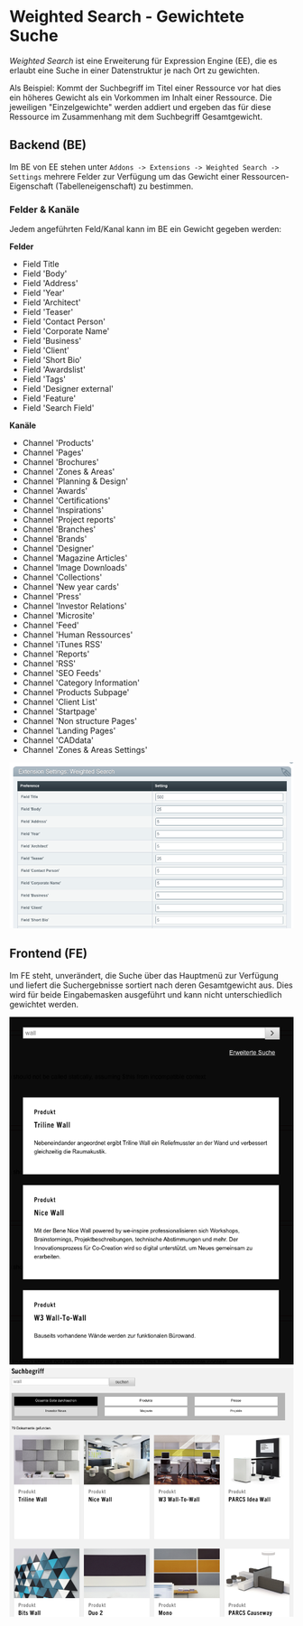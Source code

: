 # Weighted Search - Gewichtete Suche

*Weighted Search* ist eine Erweiterung für Expression Engine (EE), die es erlaubt eine Suche in einer Datenstruktur je nach Ort zu gewichten.

Als Beispiel: Kommt der Suchbegriff im Titel einer Ressource vor hat dies ein höheres Gewicht als ein Vorkommen im Inhalt einer Ressource. Die jeweiligen "Einzelgewichte" werden addiert und ergeben das für diese Ressource im Zusammenhang mit dem Suchbegriff Gesamtgewicht.

## Backend (BE)

Im BE von EE stehen unter `Addons -> Extensions -> Weighted Search -> Settings` mehrere Felder zur Verfügung um das Gewicht einer Ressourcen-Eigenschaft (Tabelleneigenschaft) zu bestimmen.

### Felder & Kanäle

Jedem angeführten Feld/Kanal kann im BE ein Gewicht gegeben werden:

**Felder**

* Field Title	
* Field 'Body'	
* Field 'Address'	
* Field 'Year'	
* Field 'Architect'	
* Field 'Teaser'	
* Field 'Contact Person'	
* Field 'Corporate Name'	
* Field 'Business'	
* Field 'Client'	
* Field 'Short Bio'	
* Field 'Awardslist'	
* Field 'Tags'	
* Field 'Designer external'	
* Field 'Feature'	
* Field 'Search Field'	

**Kanäle**

* Channel 'Products'	
* Channel 'Pages'	
* Channel 'Brochures'	
* Channel 'Zones & Areas'	
* Channel 'Planning & Design'	
* Channel 'Awards'	
* Channel 'Certifications'	
* Channel 'Inspirations'	
* Channel 'Project reports'	
* Channel 'Branches'	
* Channel 'Brands'	
* Channel 'Designer'	
* Channel 'Magazine Articles'	
* Channel 'Image Downloads'	
* Channel 'Collections'	
* Channel 'New year cards'	
* Channel 'Press'	
* Channel 'Investor Relations'	
* Channel 'Microsite'	
* Channel 'Feed'	
* Channel 'Human Ressources'	
* Channel 'iTunes RSS'	
* Channel 'Reports'	
* Channel 'RSS'	
* Channel 'SEO Feeds'	
* Channel 'Category Information'	
* Channel 'Products Subpage'	
* Channel 'Client List'	
* Channel 'Startpage'	
* Channel 'Non structure Pages'	
* Channel 'Landing Pages'	
* Channel 'CADdata'	
* Channel 'Zones & Areas Settings'

![Backend - Weighted Search Einstellungen](be_settings.png)

## Frontend (FE)

Im FE steht, unverändert, die Suche über das Hauptmenü zur Verfügung und liefert die Suchergebnisse sortiert nach deren Gesamtgewicht aus. Dies wird für beide Eingabemasken ausgeführt und kann nicht unterschiedlich gewichtet werden.

![Frontend - Weighted Search Ergebnisse](fe_results.png)
![Frontend - Weighted Search Ergebnisse erweitert](fe_results_extended.png)
